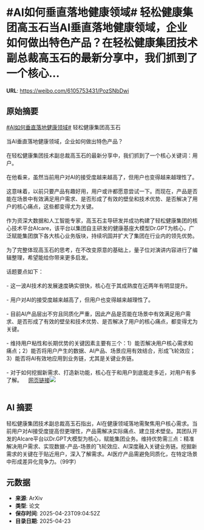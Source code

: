 # #AI如何垂直落地健康领域# 轻松健康集团高玉石当AI垂直落地健康领域，企业如何做出特色产品？在轻松健康集团技术副总裁高玉石的最新分享中，我们抓到了一个核心...

**URL**: https://weibo.com/6105753431/PozSNbDwi

## 原始摘要

<a href="https://m.weibo.cn/search?containerid=231522type%3D1%26t%3D10%26q%3D%23AI%E5%A6%82%E4%BD%95%E5%9E%82%E7%9B%B4%E8%90%BD%E5%9C%B0%E5%81%A5%E5%BA%B7%E9%A2%86%E5%9F%9F%23&amp;extparam=%23AI%E5%A6%82%E4%BD%95%E5%9E%82%E7%9B%B4%E8%90%BD%E5%9C%B0%E5%81%A5%E5%BA%B7%E9%A2%86%E5%9F%9F%23" data-hide=""><span class="surl-text">#AI如何垂直落地健康领域#</span></a> 轻松健康集团高玉石<br><br>当AI垂直落地健康领域，企业如何做出特色产品？<br><br>在轻松健康集团技术副总裁高玉石的最新分享中，我们抓到了一个核心关键词：用户。<br><br>在他看来，虽然当前用户对AI的接受度越来越高了，但用户也变得越来越理性了。<br><br>这意味着，以前只要产品有趣好用，用户或许都愿意尝试一下。而现在，产品是否能在场景中有效满足用户需求、是否形成了有效的壁垒和技术优势、是否解决了用户的核心痛点，这些都变得尤为关键。<br><br>作为资深大数据和人工智能专家，高玉石主导研发并成功构建了轻松健康集团的核心技术平台AIcare，该平台以集团自主研发的健康基座大模型Dr.GPT为核心，广泛赋能集团旗下各大核心业务版块，持续巩固并扩大了集团在行业内的领先优势。<br><br>为了完整体现高玉石的思考，在不改变原意的基础上，量子位对演讲内容进行了编辑整理，希望能给你带来更多启发。<br><br>话题要点如下：<br><br>- 这一波AI技术的发展速度确实很快，核心在于其成熟度在近两年有明显提升。<br><br>- 用户对AI的接受度越来越高了，但用户也变得越来越理性了。<br><br>- 目前AI产品层出不穷且同质化严重，因此产品是否能在场景中有效满足用户需求、是否形成了有效的壁垒和技术优势、是否解决了用户的核心痛点，都变得尤为关键。<br><br>- 维持用户粘性和长期优势的关键因素主要有三个：1）能否解决用户核心需求和痛点；2）能否将用户产生的数据、AI产品、场景应用有效结合，形成飞轮效应；3）能否将AI有效地应用到业务链，尤其是关键业务链。<br><br>- 对于如何挖掘新需求、打造新功能，核心在于和用户到底能走多近，对用户有多了解。<a href="https://weibo.cn/sinaurl?u=https%3A%2F%2Fmp.weixin.qq.com%2Fs%2Fy5-Qe0Jb8DO5eObekGG-Iw" data-hide=""><span class="url-icon"><img style="width: 1rem;height: 1rem" src="https://h5.sinaimg.cn/upload/2015/09/25/3/timeline_card_small_web_default.png" referrerpolicy="no-referrer"></span><span class="surl-text">网页链接</span></a><img style="" src="https://tvax1.sinaimg.cn/large/006Fd7o3ly1i0qnm7xdvwj30zk0npac9.jpg" referrerpolicy="no-referrer"><br><br>

## AI 摘要

轻松健康集团技术副总裁高玉石指出，AI在健康领域落地需聚焦用户核心需求。当前用户对AI接受度提高但更理性，产品需解决实际痛点、建立技术壁垒。其团队开发的AIcare平台以Dr.GPT大模型为核心，赋能集团业务。维持优势需三点：精准解决用户需求、实现数据-产品-场景的飞轮效应、AI深度融入关键业务链。挖掘新需求的关键在于贴近用户，深入了解需求。AI医疗产品需避免同质化，在特定场景中形成差异化竞争力。（99字）

## 元数据

- **来源**: ArXiv
- **类型**: 论文
- **保存时间**: 2025-04-23T09:04:52Z
- **目录日期**: 2025-04-23

